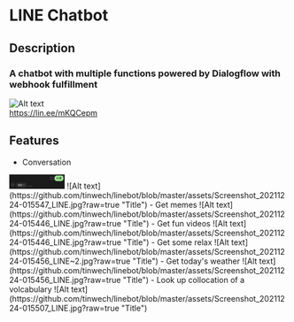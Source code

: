 # LINE Chatbot

## Description

### A chatbot with multiple functions powered by Dialogflow with webhook fulfillment

![Alt text](https://qr-official.line.me/sid/M/001occsl.png "Title")  
https://lin.ee/mKQCepm

## Features  

- Conversation
<img src="https://github.com/tinwech/linebot/blob/master/assets/Screenshot_20211224-015547_LINE.jpg" width="100">
![Alt text](https://github.com/tinwech/linebot/blob/master/assets/Screenshot_20211224-015547_LINE.jpg?raw=true "Title")
- Get memes
![Alt text](https://github.com/tinwech/linebot/blob/master/assets/Screenshot_20211224-015446_LINE.jpg?raw=true "Title")
- Get fun videos
![Alt text](https://github.com/tinwech/linebot/blob/master/assets/Screenshot_20211224-015446_LINE.jpg?raw=true "Title")
- Get some relax
![Alt text](https://github.com/tinwech/linebot/blob/master/assets/Screenshot_20211224-015456_LINE~2.jpg?raw=true "Title")
- Get today's weather
![Alt text](https://github.com/tinwech/linebot/blob/master/assets/Screenshot_20211224-015456_LINE.jpg?raw=true "Title")
- Look up collocation of a volcabulary
![Alt text](https://github.com/tinwech/linebot/blob/master/assets/Screenshot_20211224-015507_LINE.jpg?raw=true "Title")
